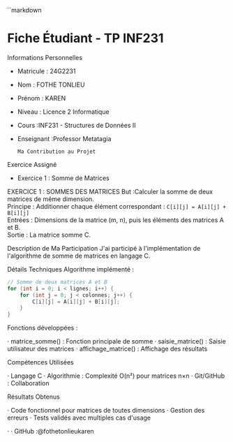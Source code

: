``markdown
# Fiche Étudiant - TP INF231

Informations Personnelles


- Matricule : 24G2231
- Nom : FOTHE TONLIEU 
- Prénom : KAREN 
- Niveau : Licence 2 Informatique
- Cours :INF231 - Structures de Données II
- Enseignant :Professor Metatagia

      
      Ma Contribution au Projet

 Exercice Assigné
- Exercice 1 : Somme de Matrices

EXERCICE 1 : SOMMES DES MATRICES
But  :Calculer la somme de deux matrices de même dimension.  
Principe : Additionner chaque élément correspondant : `C[i][j] = A[i][j] + B[i][j]`  
Entrées : Dimensions de la matrice (m, n), puis les éléments des matrices A et B.  
Sortie : La matrice somme C.



  Description de Ma Participation
J'ai participé à l'implémentation de l'algorithme de somme de matrices en langage C.

   Détails Techniques
Algorithme implémenté :
```c
// Somme de deux matrices A et B
for (int i = 0; i < lignes; i++) {
    for (int j = 0; j < colonnes; j++) {
        C[i][j] = A[i][j] + B[i][j];
    }
}
```

Fonctions développées :

· matrice_somme() : Fonction principale de somme
· saisie_matrice() : Saisie utilisateur des matrices
· affichage_matrice() : Affichage des résultats

 Compétences Utilisées

· Langage C
· Algorithmie : Complexité O(n²) pour matrices n×n
· Git/GitHub : Collaboration

   Résultats Obtenus

·  Code fonctionnel pour matrices de toutes dimensions
·  Gestion des erreurs 
·  Tests validés avec multiples cas d'usage

·
· GitHub :@fothetonlieukaren
